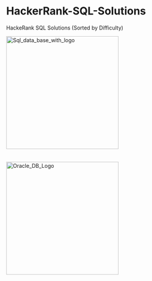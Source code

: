 # HackerRank-SQL-Solutions
HackeRank SQL Solutions (Sorted by Difficulty)

<div>
<img src="https://github.com/user-attachments/assets/6c869b23-329a-4135-9b1d-2045cabd33a6" width="300" alt="Sql_data_base_with_logo">
</div>
<br>
<br>

<div>
<img src="https://github.com/user-attachments/assets/c7fe05be-de85-44ed-afd6-188620a42e32" width="300" alt="Oracle_DB_Logo">
</div>
